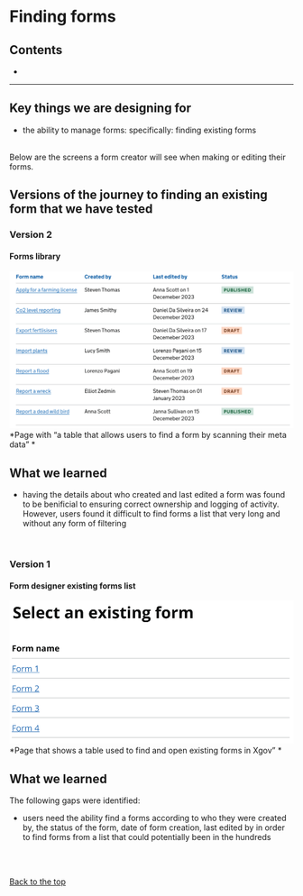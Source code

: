 # Finding forms

## Contents
-
___

## Key things we are designing for
- the ability to manage forms: specifically: finding existing forms

<br>
Below are the screens a form creator will see when making or editing their forms.

## Versions of the journey to finding an existing form that we have tested

### Version 2

#### Forms library
![form library](/app/design/assets/form-library-v2.png)
<br> *Page with “a table that allows users to find a form by scanning their meta data” *

## What we learned
- having the details about who created and last edited a form was found to be benificial to ensuring correct ownership and logging of activity. However, users found it difficult to find forms a list that very long and without any form of filtering

<br>

### Version 1

#### Form designer existing forms list

![XGov find an existing form journey screenshot 1](/app/design/assets/xgov-as-is-existing-forms2.png)
<br> *Page that shows a table used to find and open existing forms in Xgov” *


## What we learned

The following gaps were identified:
- users need the ability find a forms according to who they were created by, the status of the form, date of form creation, last edited by in order to find forms from a list that could potentially been in the hundreds

<br>



<br>

[Back to the top](#prototype-version-6)
